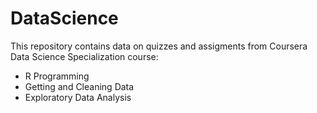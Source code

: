 DataScience
===========

This repository contains data on quizzes and assigments from
Coursera Data Science Specialization course:

- R Programming
- Getting and Cleaning Data
- Exploratory Data Analysis
